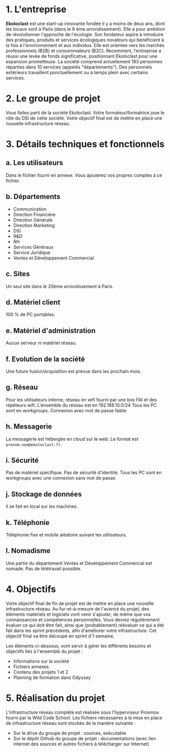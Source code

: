 # 1. L'entreprise

**Ekoloclast** est une start-up innovante fondée il y a moins de deux ans, dont les locaux sont à Paris (dans le 8 ème arrondissement). Elle a pour ambition de révolutionner l'approche de l'écologie. Son fondateur aspire à introduire des pratiques, produits et services écologiques novateurs qui bénéficient à la fois à l'environnement et aux individus. Elle est orientée vers les marchés professionnels (B2B) et consommateurs (B2C). Recemment, l'entreprise a réussi une levée de fonds significative, positionnant Ekoloclast pour une expansion prometteuse.
La société comprend actuellement 183 personnes réparties dans 10 services (appelés "départements").
Des personnels extérieurs travaillent ponctuellement ou à temps plein avec certains services.

# 2. Le groupe de projet 

Vous faites parti de la société Ekoloclast.
Votre formateur/formatrice joue le rôle du DSI de cette société.
Votre objectif final est de mettre en place une nouvelle infrastructure réseau.

# 3. Détails techniques et fonctionnels

## a. Les utilisateurs

Dans le fichier fourni en annexe.
Vous ajouterez vos propres comptes à ce fichier.

## b. Départements

- Communication
- Direction Financière
- Direction Générale
- Direction Marketing
- DSI
- R&D
- RH
- Services Généraux
- Service Juridique
- Ventes et Développement Commercial

## c. Sites

Un seul site dans le 20ème arrondissement à Paris.

## d. Matériel client

100 % de PC portables.

## e. Matériel d'administration

Aucun serveur ni matériel réseau.

## f. Evolution de la société

Une future fusion/acquisition est prévue dans les prochain mois.

## g. Réseau

Pour les utilisateurs interne, réseau en wifi fourni par une box FAI et des répéteurs wifi.
L'ensemble du réseau est en 192.168.10.0/24
Tous les PC sont en workgroups. Connexion avec mot de passe faible

## h. Messagerie

La messagerie est hébergée en cloud sur le web.
Le format est `prenom.nom@ekoloclast.fr`.

## i. Sécurité

Pas de matériel spécifique.
Pas de sécurité d'identité.
Tous les PC sont en workgroups avec une connexion sans mot de passe.

## j. Stockage de données

Il se fait en local sur les machines.

## k. Téléphonie

Téléphonie fixe et mobile aléatoire suivant les utilisateurs.

## l. Nomadisme

Une partie du département Ventes et Développement Commercial est nomade.
Pas de télétravail possible.

# 4. Objectifs

Votre objectif final de fin de projet est de mettre en place une nouvelle infrastructure réseau.
Au fur-et-à-mesure de l'avancé du projet, des éléments matériels et logiciels vont venir s'ajouter, de même que vos connaissances et compétences personnelles.
Vous devrez régulièrement évaluer ce qui doit être fait, ainsi que (probablement) réévaluer ce qui a été fait dans les sprint précédents, afin d'améliorer votre infrastructure.
Cet objectif final va être découpé en sprint d'1 semaine.

Les éléments ci-dessous, vont servir à gérer les différents besoins et objectifs liés à l'ensemble du projet :
- Informations sur la société
- Fichiers annexes
- Contenu des projets 1 et 2
- Planning de formation dans Odyssey

# 5. Réalisation du projet

L'infrastructure réseau complète est réalisée sous l'hyperviseur Proxmox fourni par la Wild Code School.
Les fichiers nécessaires à la mise en place de infrastructure réseau sont stockés de la manière suivante :
- Sur le drive du groupe de projet : sources, exécutable
- Sur le dépôt Github du groupe de projet : documentations (avec lien internet des sources et autres fichiers à télécharger sur Internet)

